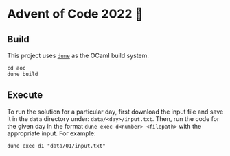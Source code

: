 # Advent of Code 2022 :camel:

## Build

This project uses [`dune`](https://dune.readthedocs.io/en/stable/index.html) as the OCaml build system.

```
cd aoc
dune build
```

## Execute

To run the solution for a particular day, first download the input file and save it in the `data` directory under: `data/<day>/input.txt`. Then, run the code for the given day in the format `dune exec d<number> <filepath>` with the appropriate input. For example:

```
dune exec d1 "data/01/input.txt"
```
